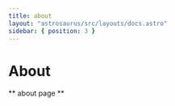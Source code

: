 ```yaml
---
title: about
layout: "astrosaurus/src/layouts/docs.astro"
sidebar: { position: 3 }
---
```


# About

** about page **
